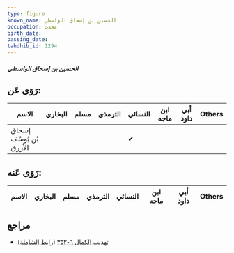 ```yaml
---
type: figure
known_name: الحسين بن إسحاق الواسطي
occupation: محدث
birth_date:
passing_date:
tahdhib_id: 1294
---
```

##### الحسين بن إسحاق الواسطي

## رَوَى عَن:
| الاسم                   | البخاري | مسلم | الترمذي | النسائي | ابن ماجه | أبي داود | Others |
| ----------------------- | ------- | ---- | ------- | ------- | -------- | -------- | ------ |
| إسحاق بْن يُوسُف الأزرق |         |      |         | ✔       |          |          |        |
## رَوَى عَنه:
| الاسم | البخاري | مسلم | الترمذي | النسائي | ابن ماجه | أبي داود | Others |
| ----- | ------- | ---- | ------- | ------- | -------- | -------- | ------ |
## مراجع
- [تهذيب الكمال ٦-٣٥٢](obsidian://open?vault=Tahdhib-al-Kamal&file=Figures/١٢٩٤-الحسين%20بن%20إسحاق%20الواسطي) ([رابط الشاملة](https://shamela.ws/book/3722/3016))